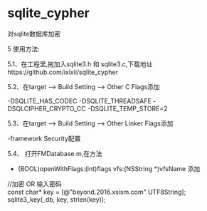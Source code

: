 # sqlite_cypher
对sqlite数据库加密

5 使用方法:


5.1、在工程里,拖加入sqlite3.h 和 sqlite3.c,下载地址https://github.com/ixixii/sqlite_cypher

5.2、在target –> Build Setting –> Other C Flags添加

-DSQLITE_HAS_CODEC
-DSQLITE_THREADSAFE
-DSQLCIPHER_CRYPTO_CC
-DSQLITE_TEMP_STORE=2

5.3、在target –> Build Setting –> Other Linker Flags添加

-framework Security配置

5.4、 打开FMDatabase.m,在方法
- (BOOL)openWithFlags:(int)flags vfs:(NSString *)vfsName
添加


//加密 OR 输入密码  
    const char* key = [@"beyond.2016.xsism.com" UTF8String];  
    sqlite3_key(_db, key, strlen(key)); 
